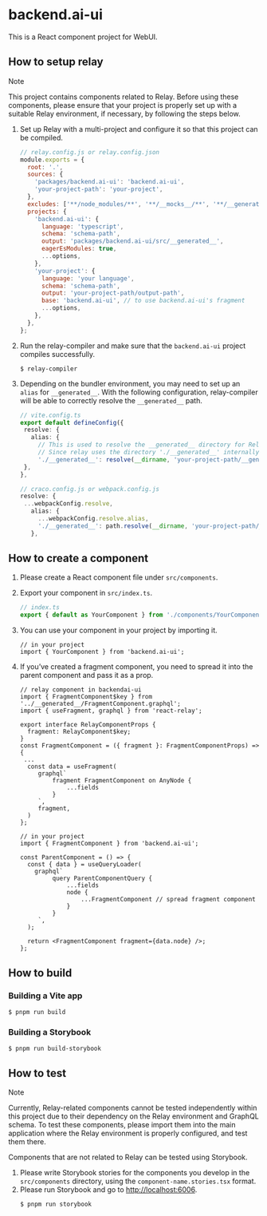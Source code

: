 # backend.ai-ui

This is a React component project for WebUI.

## How to setup relay

> [!NOTE]
> This project contains components related to Relay. Before using these components, please ensure that your project is properly set up with a suitable Relay environment, if necessary, by following the steps below.

1. Set up Relay with a multi-project and configure it so that this project can be compiled.

   ```js
   // relay.config.js or relay.config.json
   module.exports = {
     root: '.',
     sources: {
       'packages/backend.ai-ui': 'backend.ai-ui',
       'your-project-path': 'your-project',
     },
     excludes: ['**/node_modules/**', '**/__mocks__/**', '**/__generated__/**'],
     projects: {
       'backend.ai-ui': {
         language: 'typescript',
         schema: 'schema-path',
         output: 'packages/backend.ai-ui/src/__generated__',
         eagerEsModules: true,
         ...options,
       },
       'your-project': {
         language: 'your language',
         schema: 'schema-path',
         output: 'your-project-path/output-path',
         base: 'backend.ai-ui', // to use backend.ai-ui's fragment
         ...options,
       },
     },
   };
   ```

2. Run the relay-compiler and make sure that the `backend.ai-ui` project compiles successfully.

   ```console
   $ relay-compiler
   ```

3. Depending on the bundler environment, you may need to set up an `alias` for `__generated__`. With the following configuration, relay-compiler will be able to correctly resolve the `__generated__` path.

   ```ts
   // vite.config.ts
   export default defineConfig({
    resolve: {
      alias: {
        // This is used to resolve the __generated__ directory for Relay
        // Since relay uses the directory './__generated__' internally, map this to your-project-path/__generated__.
        './__generated__': resolve(__dirname, 'your-project-path/__generated__'),
    },
   },

   // craco.config.js or webpack.config.js
   resolve: {
    ...webpackConfig.resolve,
      alias: {
        ...webpackConfig.resolve.alias,
        './__generated__': path.resolve(__dirname, 'your-project-path/__generated__'),
      },
   ```

## How to create a component

1. Please create a React component file under `src/components`.
2. Export your component in `src/index.ts`.
   ```ts
   // index.ts
   export { default as YourComponent } from './components/YourComponent';
   ```
3. You can use your component in your project by importing it.
   ```tsx
   // in your project
   import { YourComponent } from 'backend.ai-ui';
   ```
4. If you’ve created a fragment component, you need to spread it into the parent component and pass it as a prop.

   ```tsx
   // relay component in backendai-ui
   import { FragmentComponent$key } from '../__generated__/FragmentComponent.graphql';
   import { useFragment, graphql } from 'react-relay';

   export interface RelayComponentProps {
     fragment: RelayComponent$key;
   }
   const FragmentComponent = ({ fragment }: FragmentComponentProps) => {
    ...
     const data = useFragment(
        graphql`
            fragment FragmentComponent on AnyNode {
                ...fields
            }
        `,
        fragment,
     )
   };
   ```

   ```tsx
   // in your project
   import { FragmentComponent } from 'backend.ai-ui';

   const ParentComponent = () => {
     const { data } = useQueryLoader(
       graphql`
            query ParentComponentQuery {
                ...fields
                node {
                    ...FragmentComponent // spread fragment component
                }
            }
        `,
     );

     return <FragmentComponent fragment={data.node} />;
   };
   ```

## How to build

### Building a Vite app

```console
$ pnpm run build
```

### Building a Storybook

```console
$ pnpm run build-storybook
```

## How to test

> [!NOTE]
> Currently, Relay-related components cannot be tested independently within this project due to their dependency on the Relay environment and GraphQL schema. To test these components, please import them into the main application where the Relay environment is properly configured, and test them there.

Components that are not related to Relay can be tested using Storybook.

1. Please write Storybook stories for the components you develop in the `src/components` directory, using the `component-name.stories.tsx` format.
2. Please run Storybook and go to [http://localhost:6006](http://localhost:6006).
   ```console
   $ pnpm run storybook
   ```
